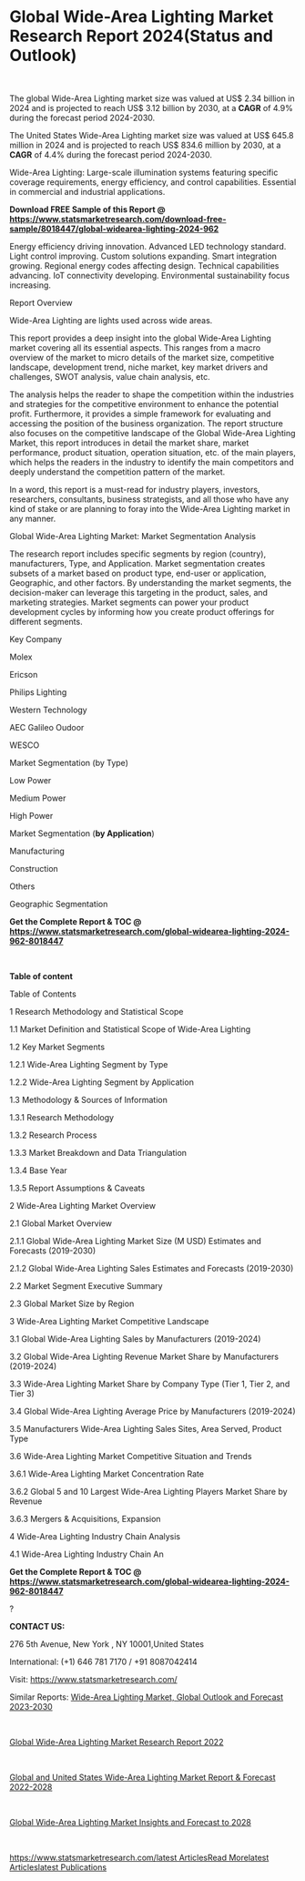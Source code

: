 <h1>Global Wide-Area Lighting Market Research Report 2024(Status and Outlook)</h1><br/><p>The global Wide-Area Lighting market size was valued at US$ 2.34 billion in 2024 and is projected to reach US$ 3.12 billion by 2030, at a <strong>CAGR</strong> of 4.9% during the forecast period 2024-2030.</p>
 
 
 
 <p>The United States Wide-Area Lighting market size was valued at US$ 645.8 million in 2024 and is projected to reach US$ 834.6 million by 2030, at a <strong>CAGR</strong> of 4.4% during the forecast period 2024-2030.</p>
 
 
 
 <p>Wide-Area Lighting: Large-scale illumination systems featuring specific coverage requirements, energy efficiency, and control capabilities. Essential in commercial and industrial applications.</p>
 
 
 
 <p><strong>Download FREE Sample of this Report @ <a href="https://www.statsmarketresearch.com/download-free-sample/8018447/global-widearea-lighting-2024-962">https://www.statsmarketresearch.com/download-free-sample/8018447/global-widearea-lighting-2024-962</a></strong></p>
 
 
 
 <p>Energy efficiency driving innovation. Advanced LED technology standard. Light control improving. Custom solutions expanding. Smart integration growing. Regional energy codes affecting design. Technical capabilities advancing. IoT connectivity developing. Environmental sustainability focus increasing.</p>
 
 
 
 <p>Report Overview</p>
 
 
 
 <p>Wide-Area Lighting are lights used across wide areas.</p>
 
 
 
 <p>This report provides a deep insight into the global Wide-Area Lighting market covering all its essential aspects. This ranges from a macro overview of the market to micro details of the market size, competitive landscape, development trend, niche market, key market drivers and challenges, SWOT analysis, value chain analysis, etc.</p>
 
 
 
 <p>The analysis helps the reader to shape the competition within the industries and strategies for the competitive environment to enhance the potential profit. Furthermore, it provides a simple framework for evaluating and accessing the position of the business organization. The report structure also focuses on the competitive landscape of the Global Wide-Area Lighting Market, this report introduces in detail the market share, market performance, product situation, operation situation, etc. of the main players, which helps the readers in the industry to identify the main competitors and deeply understand the competition pattern of the market.</p>
 
 
 
 <p>In a word, this report is a must-read for industry players, investors, researchers, consultants, business strategists, and all those who have any kind of stake or are planning to foray into the Wide-Area Lighting market in any manner.</p>
 
 
 
 <p>Global Wide-Area Lighting Market: Market Segmentation Analysis</p>
 
 
 
 <p>The research report includes specific segments by region (country), manufacturers, Type, and Application. Market segmentation creates subsets of a market based on product type, end-user or application, Geographic, and other factors. By understanding the market segments, the decision-maker can leverage this targeting in the product, sales, and marketing strategies. Market segments can power your product development cycles by informing how you create product offerings for different segments.</p>
 
 
 
 <p>Key Company</p>
 
 
 
 <p>Molex</p>
 
 
 
 <p>Ericson</p>
 
 
 
 <p>Philips Lighting</p>
 
 
 
 <p>Western Technology</p>
 
 
 
 <p>AEC Galileo Oudoor</p>
 
 
 
 <p>WESCO</p>
 
 
 
 <p>Market Segmentation (by Type)</p>
 
 
 
 <p>Low Power</p>
 
 
 
 <p>Medium Power</p>
 
 
 
 <p>High Power</p>
 
 
 
 <p>Market Segmentation (<strong>by Application</strong>)</p>
 
 
 
 <p>Manufacturing</p>
 
 
 
 <p>Construction</p>
 
 
 
 <p>Others</p>
 
 
 
 <p>Geographic Segmentation</p>
 
 
 
 <div><b>Get the Complete Report & TOC @ <a href="https://www.statsmarketresearch.com/global-widearea-lighting-2024-962-8018447">https://www.statsmarketresearch.com/global-widearea-lighting-2024-962-8018447</a></b></div>
 
 
 
 <p><br />
 
 <b>Table of content</b></p>
 
 
 
 <p>Table of Contents<br />
 
 1 Research Methodology and Statistical Scope<br />
 
 1.1 Market Definition and Statistical Scope of Wide-Area Lighting<br />
 
 1.2 Key Market Segments<br />
 
 1.2.1 Wide-Area Lighting Segment by Type<br />
 
 1.2.2 Wide-Area Lighting Segment by Application<br />
 
 1.3 Methodology & Sources of Information<br />
 
 1.3.1 Research Methodology<br />
 
 1.3.2 Research Process<br />
 
 1.3.3 Market Breakdown and Data Triangulation<br />
 
 1.3.4 Base Year<br />
 
 1.3.5 Report Assumptions & Caveats<br />
 
 2 Wide-Area Lighting Market Overview<br />
 
 2.1 Global Market Overview<br />
 
 2.1.1 Global Wide-Area Lighting Market Size (M USD) Estimates and Forecasts (2019-2030)<br />
 
 2.1.2 Global Wide-Area Lighting Sales Estimates and Forecasts (2019-2030)<br />
 
 2.2 Market Segment Executive Summary<br />
 
 2.3 Global Market Size by Region<br />
 
 3 Wide-Area Lighting Market Competitive Landscape<br />
 
 3.1 Global Wide-Area Lighting Sales by Manufacturers (2019-2024)<br />
 
 3.2 Global Wide-Area Lighting Revenue Market Share by Manufacturers (2019-2024)<br />
 
 3.3 Wide-Area Lighting Market Share by Company Type (Tier 1, Tier 2, and Tier 3)<br />
 
 3.4 Global Wide-Area Lighting Average Price by Manufacturers (2019-2024)<br />
 
 3.5 Manufacturers Wide-Area Lighting Sales Sites, Area Served, Product Type<br />
 
 3.6 Wide-Area Lighting Market Competitive Situation and Trends<br />
 
 3.6.1 Wide-Area Lighting Market Concentration Rate<br />
 
 3.6.2 Global 5 and 10 Largest Wide-Area Lighting Players Market Share by Revenue<br />
 
 3.6.3 Mergers & Acquisitions, Expansion<br />
 
 4 Wide-Area Lighting Industry Chain Analysis<br />
 
 4.1 Wide-Area Lighting Industry Chain An</p>
 
 
 
 <div><b>Get the Complete Report & TOC @ <a href="https://www.statsmarketresearch.com/global-widearea-lighting-2024-962-8018447">https://www.statsmarketresearch.com/global-widearea-lighting-2024-962-8018447</a></b></div>
 
 
 
 <p>? </p>
 
 
 
 <p><b>CONTACT US:</b><br />
 
 276 5th Avenue, New York , NY 10001,United States<br />
 
 International: (+1) 646 781 7170 / +91 8087042414<br />
 
 Visit: <a href="https://www.statsmarketresearch.com/">https://www.statsmarketresearch.com/</a><br />
 
 Similar Reports: <a href="https://www.statsmarketresearch.com/global-widearea-lighting-2024-962-8018447">Wide-Area Lighting Market, Global Outlook and Forecast 2023-2030</a><br />
 
 <br />
 
 <a href="https://www.statsmarketresearch.com/global-widearea-lighting-2024-962-8018447">Global Wide-Area Lighting Market Research Report 2022</a><br />
 
 <br />
 
 <a href="https://www.statsmarketresearch.com/global-widearea-lighting-2024-962-8018447">Global and United States Wide-Area Lighting Market Report & Forecast 2022-2028</a><br />
 
 <br />
 
 <a href="https://www.statsmarketresearch.com/global-widearea-lighting-2024-962-8018447">Global Wide-Area Lighting Market Insights and Forecast to 2028</a><br />
 
 <br />
 
 <a href="https://gyeongbokgung.com">https://www.statsmarketresearch.com/</a><a href="https://hallyeomaritime.com">latest Articles</a><a href="https://jingwansa.com">Read More</a><a href="https://nguoiviet.jp/">latest Articles</a><a href="https://www.intelmarketresearch.com/">latest Publications</a></p>